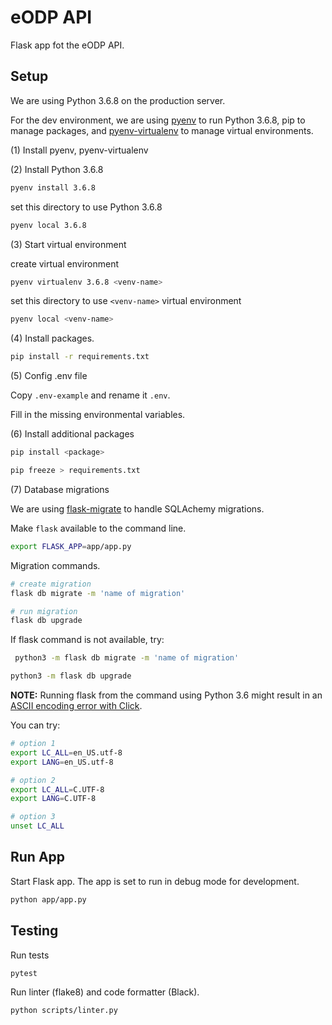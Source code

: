 # eODP API

Flask app fot the eODP API.

## Setup

We are using Python 3.6.8 on the production server.

For the dev environment, we are using [pyenv](https://github.com/pyenv/pyenv) to run Python 3.6.8, pip to manage packages, and [pyenv-virtualenv](https://github.com/pyenv/pyenv-virtualenv) to manage virtual environments.

(1) Install pyenv, pyenv-virtualenv

(2) Install Python 3.6.8

```bash
pyenv install 3.6.8
```

set this directory to use Python 3.6.8

```bash
pyenv local 3.6.8
```

(3) Start virtual environment

create virtual environment

```bash
pyenv virtualenv 3.6.8 <venv-name>
```

set this directory to use `<venv-name>` virtual environment

```bash
pyenv local <venv-name>
```

(4) Install packages.

```bash
pip install -r requirements.txt
```

(5) Config .env file

Copy `.env-example` and rename it `.env`.

Fill in the missing environmental variables.

(6) Install additional packages

```bash
pip install <package>

pip freeze > requirements.txt
```

(7) Database migrations

We are using [flask-migrate](https://github.com/miguelgrinberg/Flask-Migrate) to handle SQLAchemy migrations.

Make `flask` available to the command line.

```bash
export FLASK_APP=app/app.py
```

Migration commands.

```bash
# create migration
flask db migrate -m 'name of migration'

# run migration
flask db upgrade
```

If flask command is not available, try:

```bash
 python3 -m flask db migrate -m 'name of migration'

python3 -m flask db upgrade

```

**NOTE:** Running flask from the command using Python 3.6 might result in an [ASCII encoding error with Click](https://click.palletsprojects.com/en/5.x/python3/#python-3-surrogate-handling).

You can try:

```bash
# option 1
export LC_ALL=en_US.utf-8
export LANG=en_US.utf-8

# option 2
export LC_ALL=C.UTF-8
export LANG=C.UTF-8

# option 3
unset LC_ALL
```

## Run App

Start Flask app. The app is set to run in debug mode for development.

```bash
python app/app.py
```

## Testing

Run tests

```bash
pytest
```

Run linter (flake8) and code formatter (Black).

```bash
python scripts/linter.py
```
